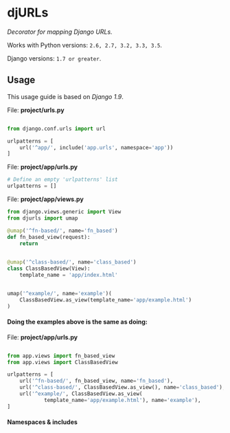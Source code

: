# djURLs

*Decorator for mapping Django URLs.*

Works with Python versions: `2.6, 2.7, 3.2, 3.3, 3.5`.

Django versions: `1.7 or greater`.

## Usage

This usage guide is based on *Django 1.9*.


File: **project/urls.py**
```python

from django.conf.urls import url

urlpatterns = [
    url('^app/', include('app.urls', namespace='app'))
]

```


File: **project/app/urls.py**
```python
# Define an empty 'urlpatterns' list
urlpatterns = []
```


File: **project/app/views.py**
```python
from django.views.generic import View
from djurls import umap

@umap('^fn-based/', name='fn_based')
def fn_based_view(request):
    return
    

@umap('^class-based/', name='class_based')
class ClassBasedView(View):
    template_name = 'app/index.html'


umap('^example/', name='example')(
    ClassBasedView.as_view(template_name='app/example.html')
)
```


#### Doing the examples above is the same as doing:

File: **project/app/urls.py**
```python

from app.views import fn_based_view
from app.views import ClassBasedView

urlpatterns = [
    url('^fn-based/', fn_based_view, name='fn_based'),
    url('^class-based/', ClassBasedView.as_view(), name='class_based'),
    url('^example/', ClassBasedView.as_view(
            template_name='app/example.html'), name='example'),
]

```

#### Namespaces & includes

